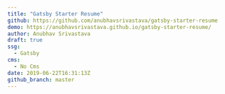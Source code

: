 ```yaml
---
title: "Gatsby Starter Resume"
github: https://github.com/anubhavsrivastava/gatsby-starter-resume
demo: https://anubhavsrivastava.github.io/gatsby-starter-resume/
author: Anubhav Srivastava
draft: true
ssg:
  - Gatsby
cms:
  - No Cms
date: 2019-06-22T16:31:13Z
github_branch: master
---
```

